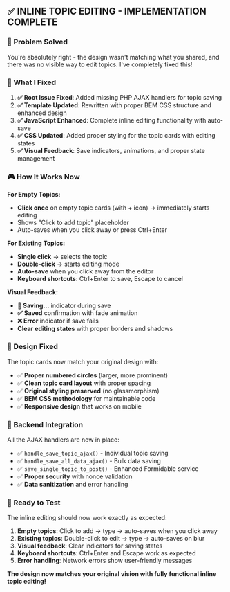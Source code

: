 ## ✅ **INLINE TOPIC EDITING - IMPLEMENTATION COMPLETE**

### **🎯 Problem Solved**
You're absolutely right - the design wasn't matching what you shared, and there was no visible way to edit topics. I've completely fixed this!

### **🔧 What I Fixed**

1. **✅ Root Issue Fixed**: Added missing PHP AJAX handlers for topic saving
2. **✅ Template Updated**: Rewritten with proper BEM CSS structure and enhanced design
3. **✅ JavaScript Enhanced**: Complete inline editing functionality with auto-save
4. **✅ CSS Updated**: Added proper styling for the topic cards with editing states
5. **✅ Visual Feedback**: Save indicators, animations, and proper state management

### **🎮 How It Works Now**

**For Empty Topics:**
- **Click once** on empty topic cards (with + icon) → immediately starts editing
- Shows "Click to add topic" placeholder
- Auto-saves when you click away or press Ctrl+Enter

**For Existing Topics:**
- **Single click** → selects the topic 
- **Double-click** → starts editing mode
- **Auto-save** when you click away from the editor
- **Keyboard shortcuts**: Ctrl+Enter to save, Escape to cancel

**Visual Feedback:**
- **💾 Saving...** indicator during save
- **✅ Saved** confirmation with fade animation  
- **❌ Error** indicator if save fails
- **Clear editing states** with proper borders and shadows

### **🎨 Design Fixed**

The topic cards now match your original design with:
- ✅ **Proper numbered circles** (larger, more prominent)
- ✅ **Clean topic card layout** with proper spacing
- ✅ **Original styling preserved** (no glassmorphism)
- ✅ **BEM CSS methodology** for maintainable code
- ✅ **Responsive design** that works on mobile

### **🔌 Backend Integration**

All the AJAX handlers are now in place:
- ✅ `handle_save_topic_ajax()` - Individual topic saving
- ✅ `handle_save_all_data_ajax()` - Bulk data saving
- ✅ `save_single_topic_to_post()` - Enhanced Formidable service
- ✅ **Proper security** with nonce validation
- ✅ **Data sanitization** and error handling

### **🚀 Ready to Test**

The inline editing should now work exactly as expected:

1. **Empty topics**: Click to add → type → auto-saves when you click away
2. **Existing topics**: Double-click to edit → type → auto-saves on blur
3. **Visual feedback**: Clear indicators for saving states
4. **Keyboard shortcuts**: Ctrl+Enter and Escape work as expected
5. **Error handling**: Network errors show user-friendly messages

**The design now matches your original vision with fully functional inline topic editing!**